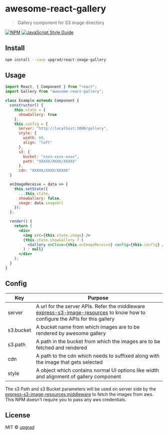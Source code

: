 # awesome-react-gallery

> Gallery component for S3 image directory

[![NPM](https://img.shields.io/npm/v/awesome-react-gallery.svg)](https://www.npmjs.com/package/awesome-react-gallery) [![JavaScript Style Guide](https://img.shields.io/badge/code_style-standard-brightgreen.svg)](https://standardjs.com)

## Install

```bash
npm install --save upgrad/react-image-gallery
```

## Usage

```jsx
import React, { Component } from "react";
import Gallery from "awesome-react-gallery";

class Example extends Component {
  constructor() {
    this.state = {
      showGallery: true
    };
    this.config = {
      server: "http://localhost:3000/gallery",
      style: {
        width: 60,
        align: "left"
      },
      s3: {
        bucket: "xxxx-xxxx-xxxx",
        path: "XXXXX/XXXX/XXXXX"
      },
      cdn: "XXXXX/XXXX/XXXXX"
  }

  onImageReceive = data => {
    this.setState({
      ...this.state,
      showGallery: false,
      image: data.imageUrl
    });
  };

  render() {
    return (
      <div>
        <img src={this.state.image} />
        {this.state.showGallery ? (
          <Gallery onClose={this.onImageReceive} config={this.config} />
        ) : null}
      </div>
    );
  }
}
```

## Config

| Key  | Purpose |
| ------------- | ------------- |
| server  | A url for the server APIs. Refer the middleware [express-s3-image-resources](https://github.com/upgrad/express-s3-image-resources/) to know how to configure the APIs for this gallery |
| s3.bucket  | A bucket name from which images are to be rendered by awesome gallery  |
| s3.path  | A path in the bucket from which the images are to be fetched and rendered |
| cdn  | A path to the cdn which needs to suffixed along with the image that gets selected  |
| style  | A object which contains normal UI options like width and alignment of gallery component  |

The s3 Path and s3 Bucket parameters will be used on server side by the [express-s3-image-resources middleware](https://github.com/upgrad/express-s3-image-resources/) to fetch the images from aws. This NPM doesn't require you to pass any aws credentials.

## License

MIT © [upgrad](https://github.com/upgrad)
